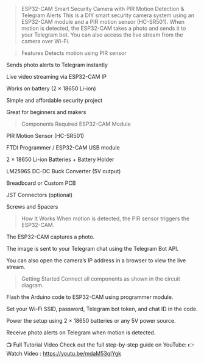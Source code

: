>ESP32-CAM Smart Security Camera with PIR Motion Detection & Telegram Alerts
This is a DIY smart security camera system using an ESP32-CAM module and a PIR motion sensor (HC-SR501). When motion is detected, the ESP32-CAM takes a photo and sends it to your Telegram bot. You can also access the live stream from the camera over Wi-Fi.

>Features
Detects motion using PIR sensor

Sends photo alerts to Telegram instantly

Live video streaming via ESP32-CAM IP

Works on battery (2 × 18650 Li-ion)

Simple and affordable security project

Great for beginners and makers

>Components Required
ESP32-CAM Module

PIR Motion Sensor (HC-SR501)

FTDI Programmer / ESP32-CAM USB module

2 × 18650 Li-ion Batteries + Battery Holder

LM2596S DC-DC Buck Converter (5V output)

Breadboard or Custom PCB

JST Connectors (optional)

Screws and Spacers

>How It Works
When motion is detected, the PIR sensor triggers the ESP32-CAM.

The ESP32-CAM captures a photo.

The image is sent to your Telegram chat using the Telegram Bot API.

You can also open the camera’s IP address in a browser to view the live stream.

>Getting Started
Connect all components as shown in the circuit diagram.

Flash the Arduino code to ESP32-CAM using programmer module.

Set your Wi-Fi SSID, password, Telegram bot token, and chat ID in the code.

Power the setup using 2 × 18650 batteries or any 5V power source.

Receive photo alerts on Telegram when motion is detected.

📺 Full Tutorial Video
Check out the full step-by-step guide on YouTube:
👉 Watch Video : https://youtu.be/mdaM53qIYgk
